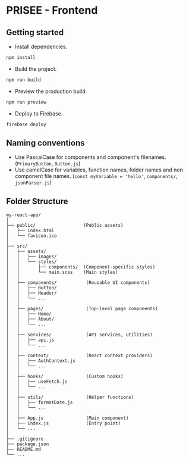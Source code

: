# PRISEE - Frontend

## Getting started

- Install dependencies.

```bash
npm install
```

- Build the project.

```bash
npm run build
```

- Preview the production build.

```bash
npm run preview
```

- Deploy to Firebase.

```bash
firebase deploy
```

## Naming conventions

- Use PascalCase for components and component's filenames. (`PrimaryButton`, `Button.js`)
- Use camelCase for variables, function names, folder names and non component
  file names. (`const myVariable = 'hello'`, `components/`, `jsonParser.js`)

## Folder Structure

```text
my-react-app/
│
├── public/                  (Public assets)
│   ├── index.html
│   └── favicon.ico
│
├── src/
│   ├── assets/
│   │   ├── images/
│   │   └── styles/
│   │       ├── components/  (Component-specific styles)
│   │       └── main.scss    (Main styles)
│   │
│   ├── components/           (Reusable UI components)
│   │   ├── Button/
│   │   ├── Header/
│   │   └── ...
│   │
│   ├── pages/                (Top-level page components)
│   │   ├── Home/
│   │   ├── About/
│   │   └── ...
│   │
│   ├── services/             (API services, utilities)
│   │   ├── api.js
│   │   └── ...
│   │
│   ├── context/              (React context providers)
│   │   ├── AuthContext.js
│   │   └── ...
│   │
│   ├── hooks/                (Custom hooks)
│   │   ├── useFetch.js
│   │   └── ...
│   │
│   ├── utils/                (Helper functions)
│   │   ├── formatDate.js
│   │   └── ...
│   │
│   ├── App.js                (Main component)
│   ├── index.js              (Entry point)
│   └── ...
│
├── .gitignore
├── package.json
├── README.md
└── ...

```
